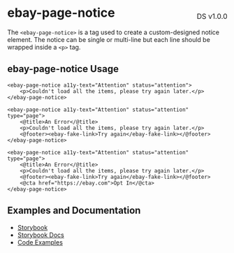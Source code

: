 <h1 style='display: flex; justify-content: space-between; align-items: center;'>
    <span>
        ebay-page-notice
    </span>
    <span style='font-weight: normal; font-size: medium; margin-bottom: -15px;'>
        DS v1.0.0
    </span>
</h1>

The `<ebay-page-notice>` is a tag used to create a custom-designed notice element. The notice can be single or multi-line but each line should be wrapped inside a `<p>` tag.

## ebay-page-notice Usage

```marko
<ebay-page-notice a11y-text="Attention" status="attention">
    <p>Couldn't load all the items, please try again later.</p>
</ebay-page-notice>
```

```marko
<ebay-page-notice a11y-text="Attention" status="attention" type="page">
    <@title>An Error</@title>
    <p>Couldn't load all the items, please try again later.</p>
    <@footer><ebay-fake-link>Try again</ebay-fake-link></@footer>
</ebay-page-notice>
```

```marko
<ebay-page-notice a11y-text="Attention" status="attention" type="page">
    <@title>An Error</@title>
    <p>Couldn't load all the items, please try again later.</p>
    <@footer><ebay-fake-link>Try again</ebay-fake-link></@footer>
    <@cta href="https://ebay.com">Opt In</@cta>
</ebay-page-notice>
```

## Examples and Documentation

-   [Storybook](https://ebay.github.io/ebayui-core/?path=/story/notices-tips-ebay-page-notice)
-   [Storybook Docs](https://ebay.github.io/ebayui-core/?path=/docs/notices-tips-ebay-page-notice)
-   [Code Examples](https://github.com/eBay/ebayui-core/tree/master/src/components/ebay-page-notice/examples)
